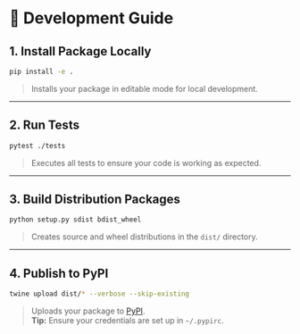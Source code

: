 # 🚀 Development Guide

## 1. Install Package Locally

```bash
pip install -e .
```
> Installs your package in editable mode for local development.

---

## 2. Run Tests

```bash
pytest ./tests
```
> Executes all tests to ensure your code is working as expected.

---

## 3. Build Distribution Packages

```bash
python setup.py sdist bdist_wheel
```
> Creates source and wheel distributions in the `dist/` directory.

---

## 4. Publish to PyPI

```bash
twine upload dist/* --verbose --skip-existing
```
> Uploads your package to [PyPI](https://pypi.org/).  
> **Tip:** Ensure your credentials are set up in `~/.pypirc`.